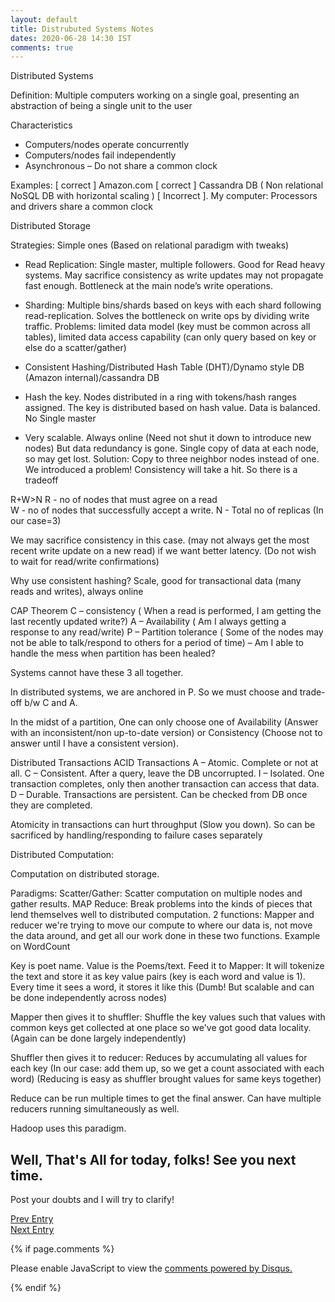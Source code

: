 ```yaml
---
layout: default
title: Distrubuted Systems Notes
dates: 2020-06-28 14:30 IST
comments: true
---
```

Distributed Systems

Definition:
Multiple computers working on a single goal, presenting an abstraction of being a single unit to the user

Characteristics
- Computers/nodes operate concurrently
- Computers/nodes fail independently
- Asynchronous – Do not share a common clock

Examples:
[ correct ] Amazon.com
[ correct ] Cassandra DB ( Non relational NoSQL DB with horizontal scaling )
[ Incorrect ]. My computer: Processors and drivers share a common clock

Distributed Storage

Strategies:
	Simple ones (Based on relational paradigm with tweaks)
-	Read Replication: Single master, multiple followers. Good for Read heavy systems. May sacrifice consistency as write updates may not propagate fast enough.
Bottleneck at the main node’s write operations.
-	Sharding: Multiple bins/shards based on keys with each shard following read-replication. Solves the bottleneck on write ops by dividing write traffic.
Problems: limited data model (key must be common across all tables), limited data access capability (can only query based on key or else do a scatter/gather)

-	Consistent Hashing/Distributed Hash Table (DHT)/Dynamo style DB (Amazon internal)/cassandra DB

-	Hash the key. Nodes distributed in a ring with tokens/hash ranges assigned. The key is distributed based on hash value. Data is balanced. No Single master

-	Very scalable. Always online (Need not shut it down to introduce new nodes)
But data redundancy is gone. Single copy of data at each node, so may get lost. Solution: Copy to three neighbor nodes instead of one.  
We introduced a problem! Consistency will take a hit. 
So there is a tradeoff

R+W>N
R -  no of nodes that must agree on a read\
W - no of nodes that successfully accept a write.
N - Total no of replicas (In our case=3)

We may sacrifice consistency in this case. (may not always get the most recent write update on a new read) if we want better latency. (Do not wish to wait for read/write confirmations)

Why use consistent hashing?
Scale, good for transactional data (many reads and writes), always online

CAP Theorem
C – consistency ( When a read is performed, I am getting the last recently updated write?)
A – Availability ( Am I always getting a response to any read/write)
P – Partition tolerance ( Some of the nodes may not be able to talk/respond to others for a period of time) – Am I able to handle the mess when partition has been healed?

Systems cannot have these 3 all together.

In distributed systems, we are anchored in P. So we must choose and trade-off b/w C and A.

In the midst of a partition, One can only choose one of Availability (Answer with an inconsistent/non up-to-date version) or Consistency (Choose not to answer until I have a consistent version).


Distributed Transactions
ACID Transactions
A – Atomic. Complete or not at all.
C – Consistent.  After a query, leave the DB uncorrupted.
I – Isolated. One transaction completes, only then another transaction can access that data.
D – Durable. Transactions are persistent. Can be checked from DB once they are completed.

Atomicity in transactions can hurt throughput (Slow you down). So can be sacrificed by handling/responding to failure cases separately 

Distributed Computation:

Computation on distributed storage.

Paradigms:
Scatter/Gather: Scatter computation on multiple nodes and gather results.
MAP Reduce:
Break problems into the kinds of pieces that lend themselves well to distributed computation.
2 functions: Mapper and reducer
we're trying to move our compute to where our data is, not move the data around, and get all our work done in these two functions.
Example on WordCount

Key is poet name. Value is the Poems/text.
Feed it to Mapper:
It will tokenize the text and store it as key value pairs (key is each word and value is 1). Every time it sees a word, it stores it like this (Dumb! But scalable and can be done independently across nodes)

Mapper then gives it to shuffler:
Shuffle the key values such that values with common keys get collected at one place so we've got good data locality. (Again can be done largely independently)

Shuffler then gives it to reducer:
Reduces by accumulating all values for each key (In our case: add them up, so we get a count associated with each word)
(Reducing is easy as shuffler brought values for same keys together)

Reduce can be run multiple times to get the final answer. Can have multiple reducers running simultaneously as well.

Hadoop uses this paradigm.



## Well, That's All for today, folks! See you next time.
Post your doubts and I will try to clarify!

[Prev Entry](https://swatigupta1997.github.io/blog/2019/01/01/to-new-beginnings/)
<br />
[Next Entry](https://swatigupta1997.github.io/blog/2019/06/08/basic-statistics-functions-in-python/)


{% if page.comments %}

<div id="disqus_thread"></div>
<script>

/**
*  RECOMMENDED CONFIGURATION VARIABLES: EDIT AND UNCOMMENT THE SECTION BELOW TO INSERT DYNAMIC VALUES FROM YOUR PLATFORM OR CMS.
*  LEARN WHY DEFINING THESE VARIABLES IS IMPORTANT: https://disqus.com/admin/universalcode/#configuration-variables*/
/*
var disqus_config = function () {
this.page.url = https://swatigupta1997.github.io/blog/2020/06/28-distributed-systems-notes.md  // Replace PAGE_URL with your page's canonical URL variable
this.page.identifier = {{ page.title }}; // Replace PAGE_IDENTIFIER with your page's unique identifier variable
};
*/
(function() { // DON'T EDIT BELOW THIS LINE
var d = document, s = d.createElement('script');
s.src = 'https://swatiguptablog-1.disqus.com/embed.js';
s.setAttribute('data-timestamp', +new Date());
(d.head || d.body).appendChild(s);
})();
</script>
<noscript>Please enable JavaScript to view the <a href="https://disqus.com/?ref_noscript">comments powered by Disqus.</a></noscript>
                            

{% endif %}

